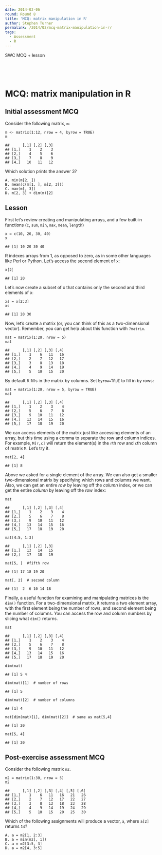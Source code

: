 ```yaml
---
date: 2014-02-06
round: Round 8
title: 'MCQ: matrix manipulation in R'
author: Stephen Turner
permalink: /2014/02/mcq-matrix-manipulation-in-r/
tags:
  - Assessment
  - R
---
```

<!-- saved from url=(0014)about:internet -->

<meta http-equiv="Content-Type" content="text/html; charset=utf-8" />

  
<meta http-equiv="x-ua-compatible" content="IE=9" />


SWC MCQ + lesson

<!-- Styles for R syntax highlighter -->

<!-- R syntax highlighter -->

  


&nbsp;

&nbsp;

# MCQ: matrix manipulation in R

## Initial assessment MCQ

Consider the following matrix, `m`:

<pre><code class="r">m &lt;- matrix(1:12, nrow = 4, byrow = TRUE)
m
</code></pre>

    ##      [,1] [,2] [,3]
    ## [1,]    1    2    3
    ## [2,]    4    5    6
    ## [3,]    7    8    9
    ## [4,]   10   11   12
    

Which solution prints the answer 3?

<pre><code class="r">A. min(m[2, ])
B. mean(c(m[1, ], m[2, 3]))
C. max(m[, 3])
D. m[2, 3] + dim(m)[2]
</code></pre>

## Lesson

First let&#8217;s review creating and manipulating arrays, and a few built-in functions (`c`, `sum`, `min`, `max`, `mean`, `length`)

<pre><code class="r">x = c(10, 20, 30, 40)
x
</code></pre>

    ## [1] 10 20 30 40
    

R indexes arrays from 1, as opposed to zero, as in some other languages like Perl or Python. Let&#8217;s access the second element of `x`:

<pre><code class="r">x[2]
</code></pre>

    ## [1] 20
    

Let&#8217;s now create a subset of x that contains only the second and third elements of x:

<pre><code class="r">xs = x[2:3]
xs
</code></pre>

    ## [1] 20 30
    

Now, let&#8217;s create a matrix (or, you can think of this as a two-dimensional vector). Remember, you can get help about this function with `?matrix`.

<pre><code class="r">mat = matrix(1:20, nrow = 5)
mat
</code></pre>

    ##      [,1] [,2] [,3] [,4]
    ## [1,]    1    6   11   16
    ## [2,]    2    7   12   17
    ## [3,]    3    8   13   18
    ## [4,]    4    9   14   19
    ## [5,]    5   10   15   20
    

By default R fills in the matrix by columns. Set `byrow=TRUE` to fill in by rows:

<pre><code class="r">mat = matrix(1:20, nrow = 5, byrow = TRUE)
mat
</code></pre>

    ##      [,1] [,2] [,3] [,4]
    ## [1,]    1    2    3    4
    ## [2,]    5    6    7    8
    ## [3,]    9   10   11   12
    ## [4,]   13   14   15   16
    ## [5,]   17   18   19   20
    

We can access elements of the matrix just like accessing elements of an array, but this time using a comma to separate the row and column indices. For example, `M[r,c]` will return the element(s) in the `r`th row and `c`th column of matrix `M`. Let&#8217;s try it.

<pre><code class="r">mat[2, 4]
</code></pre>

    ## [1] 8
    

Above we asked for a single element of the array. We can also get a smaller two-dimensional matrix by specifying which rows and columns we want. Also, we can get an entire *row* by leaving off the *column* index, or we can get the entire *column* by leaving off the *row* index:

<pre><code class="r">mat
</code></pre>

    ##      [,1] [,2] [,3] [,4]
    ## [1,]    1    2    3    4
    ## [2,]    5    6    7    8
    ## [3,]    9   10   11   12
    ## [4,]   13   14   15   16
    ## [5,]   17   18   19   20
    

<pre><code class="r">mat[4:5, 1:3]
</code></pre>

    ##      [,1] [,2] [,3]
    ## [1,]   13   14   15
    ## [2,]   17   18   19
    

<pre><code class="r">mat[5, ]  #fifth row
</code></pre>

    ## [1] 17 18 19 20
    

<pre><code class="r">mat[, 2]  # second column
</code></pre>

    ## [1]  2  6 10 14 18
    

Finally, a useful function for examining and manipulating matrices is the `dim()` function. For a two-dimensional matrix, it returns a two element array, with the first element being the number of rows, and second element being the number of columns. You can access the row and column numbers by slicing what `dim()` returns.

<pre><code class="r">mat
</code></pre>

    ##      [,1] [,2] [,3] [,4]
    ## [1,]    1    2    3    4
    ## [2,]    5    6    7    8
    ## [3,]    9   10   11   12
    ## [4,]   13   14   15   16
    ## [5,]   17   18   19   20
    

<pre><code class="r">dim(mat)
</code></pre>

    ## [1] 5 4
    

<pre><code class="r">dim(mat)[1]  # number of rows
</code></pre>

    ## [1] 5
    

<pre><code class="r">dim(mat)[2]  # number of columns
</code></pre>

    ## [1] 4
    

<pre><code class="r">mat[dim(mat)[1], dim(mat)[2]]  # same as mat[5,4]
</code></pre>

    ## [1] 20
    

<pre><code class="r">mat[5, 4]
</code></pre>

    ## [1] 20
    

## Post-exercise assessment MCQ

Consider the following matrix `m2`.

<pre><code class="r">m2 = matrix(1:30, nrow = 5)
m2
</code></pre>

    ##      [,1] [,2] [,3] [,4] [,5] [,6]
    ## [1,]    1    6   11   16   21   26
    ## [2,]    2    7   12   17   22   27
    ## [3,]    3    8   13   18   23   28
    ## [4,]    4    9   14   19   24   29
    ## [5,]    5   10   15   20   25   30
    

Which of the following assignments will produce a vector, `a`, where `a[2]` returns `14`?

<pre><code class="r">A. a = m2[1, 2:3]
B. a = min(m2[, 1])
C. a = m2[3:5, 3]
D. a = m2[4, 3:5]
</code></pre>

&nbsp;

&nbsp;
